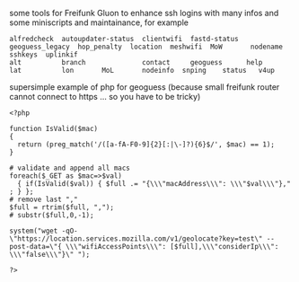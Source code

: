 some tools for Freifunk Gluon to enhance ssh logins with many infos and some miniscripts and maintainance, for example

```
alfredcheck  autoupdater-status  clientwifi  fastd-status  geoguess_legacy  hop_penalty  location  meshwifi  MoW       nodename  sshkeys  uplinkif
alt          branch              contact     geoguess      help             lat          lon       MoL       nodeinfo  snping    status   v4up

```

supersimple example of php for geoguess
(because small freifunk router cannot connect to https ... so you have to be tricky)
```
<?php

function IsValid($mac)
{
  return (preg_match('/([a-fA-F0-9]{2}[:|\-]?){6}$/', $mac) == 1);
}

# validate and append all macs
foreach($_GET as $mac=>$val)
  { if(IsValid($val)) { $full .= "{\\\"macAddress\\\": \\\"$val\\\"}," ; } };
# remove last ","
$full = rtrim($full, ",");
# substr($full,0,-1);

system("wget -qO- \"https://location.services.mozilla.com/v1/geolocate?key=test\" --post-data=\"{ \\\"wifiAccessPoints\\\": [$full],\\\"considerIp\\\": \\\"false\\\"}\" ");

?>

```
